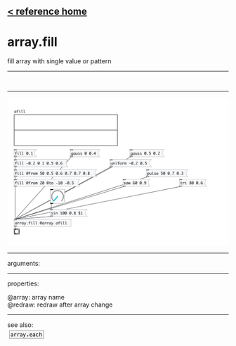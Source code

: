 [< reference home](index.html)
---

# array.fill


fill array with single value or pattern

---

<br>


---


![example](examples/array.fill-example.jpg)

---
arguments:


---
properties:

@array: array name<br>
@redraw: redraw after array
            change<br>

---
see also:<br>
[![array.each](img/object_array.each.png)](array.each.html)
